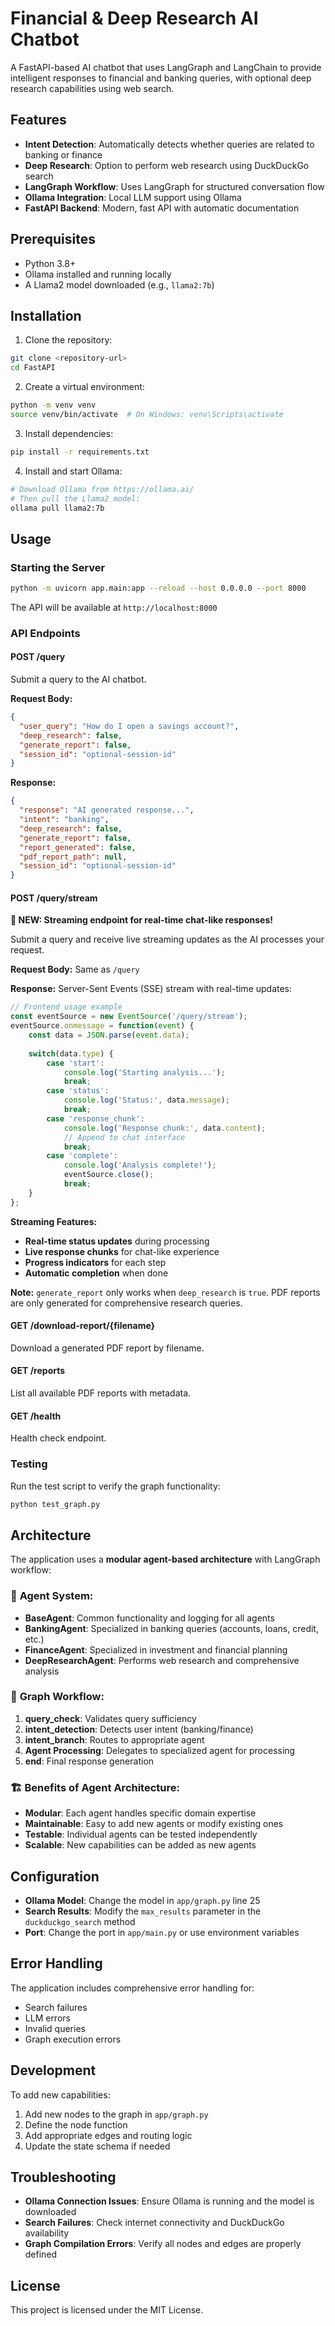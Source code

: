 # Financial & Deep Research AI Chatbot

A FastAPI-based AI chatbot that uses LangGraph and LangChain to provide intelligent responses to financial and banking queries, with optional deep research capabilities using web search.

## Features

- **Intent Detection**: Automatically detects whether queries are related to banking or finance
- **Deep Research**: Option to perform web research using DuckDuckGo search
- **LangGraph Workflow**: Uses LangGraph for structured conversation flow
- **Ollama Integration**: Local LLM support using Ollama
- **FastAPI Backend**: Modern, fast API with automatic documentation

## Prerequisites

- Python 3.8+
- Ollama installed and running locally
- A Llama2 model downloaded (e.g., `llama2:7b`)

## Installation

1. Clone the repository:
```bash
git clone <repository-url>
cd FastAPI
```

2. Create a virtual environment:
```bash
python -m venv venv
source venv/bin/activate  # On Windows: venv\Scripts\activate
```

3. Install dependencies:
```bash
pip install -r requirements.txt
```

4. Install and start Ollama:
```bash
# Download Ollama from https://ollama.ai/
# Then pull the Llama2 model:
ollama pull llama2:7b
```

## Usage

### Starting the Server

```bash
python -m uvicorn app.main:app --reload --host 0.0.0.0 --port 8000
```

The API will be available at `http://localhost:8000`

### API Endpoints

#### POST /query
Submit a query to the AI chatbot.

**Request Body:**
```json
{
  "user_query": "How do I open a savings account?",
  "deep_research": false,
  "generate_report": false,
  "session_id": "optional-session-id"
}
```

**Response:**
```json
{
  "response": "AI generated response...",
  "intent": "banking",
  "deep_research": false,
  "generate_report": false,
  "report_generated": false,
  "pdf_report_path": null,
  "session_id": "optional-session-id"
}
```

#### POST /query/stream
**🚀 NEW: Streaming endpoint for real-time chat-like responses!**

Submit a query and receive live streaming updates as the AI processes your request.

**Request Body:** Same as `/query`

**Response:** Server-Sent Events (SSE) stream with real-time updates:

```javascript
// Frontend usage example
const eventSource = new EventSource('/query/stream');
eventSource.onmessage = function(event) {
    const data = JSON.parse(event.data);
    
    switch(data.type) {
        case 'start':
            console.log('Starting analysis...');
            break;
        case 'status':
            console.log('Status:', data.message);
            break;
        case 'response_chunk':
            console.log('Response chunk:', data.content);
            // Append to chat interface
            break;
        case 'complete':
            console.log('Analysis complete!');
            eventSource.close();
            break;
    }
};
```

**Streaming Features:**
- **Real-time status updates** during processing
- **Live response chunks** for chat-like experience
- **Progress indicators** for each step
- **Automatic completion** when done

**Note:** `generate_report` only works when `deep_research` is `true`. PDF reports are only generated for comprehensive research queries.

#### GET /download-report/{filename}
Download a generated PDF report by filename.

#### GET /reports
List all available PDF reports with metadata.

#### GET /health
Health check endpoint.

### Testing

Run the test script to verify the graph functionality:

```bash
python test_graph.py
```

## Architecture

The application uses a **modular agent-based architecture** with LangGraph workflow:

### 🤖 **Agent System:**
- **BaseAgent**: Common functionality and logging for all agents
- **BankingAgent**: Specialized in banking queries (accounts, loans, credit, etc.)
- **FinanceAgent**: Specialized in investment and financial planning
- **DeepResearchAgent**: Performs web research and comprehensive analysis

### 🔄 **Graph Workflow:**
1. **query_check**: Validates query sufficiency
2. **intent_detection**: Detects user intent (banking/finance)
3. **intent_branch**: Routes to appropriate agent
4. **Agent Processing**: Delegates to specialized agent for processing
5. **end**: Final response generation

### 🏗️ **Benefits of Agent Architecture:**
- **Modular**: Each agent handles specific domain expertise
- **Maintainable**: Easy to add new agents or modify existing ones
- **Testable**: Individual agents can be tested independently
- **Scalable**: New capabilities can be added as new agents

## Configuration

- **Ollama Model**: Change the model in `app/graph.py` line 25
- **Search Results**: Modify the `max_results` parameter in the `duckduckgo_search` method
- **Port**: Change the port in `app/main.py` or use environment variables

## Error Handling

The application includes comprehensive error handling for:
- Search failures
- LLM errors
- Invalid queries
- Graph execution errors

## Development

To add new capabilities:
1. Add new nodes to the graph in `app/graph.py`
2. Define the node function
3. Add appropriate edges and routing logic
4. Update the state schema if needed

## Troubleshooting

- **Ollama Connection Issues**: Ensure Ollama is running and the model is downloaded
- **Search Failures**: Check internet connectivity and DuckDuckGo availability
- **Graph Compilation Errors**: Verify all nodes and edges are properly defined

## License

This project is licensed under the MIT License.

